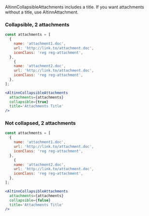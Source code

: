AltinnCollapsibleAttachments includes a title.
If you want attachments without a title, use AltinnAttachment.

### Collapsible, 2 attachments

```jsx
const attachments = [
  {
    name: 'attachment1.doc',
    url: 'http://link.to/attachment.doc',
    iconClass: 'reg reg-attachment',
  },
    {
    name: 'attachment2.doc',
    url: 'http://link.to/attachment.doc',
    iconClass: 'reg reg-attachment',
  },
];

<AltinnCollapsibleAttachments
  attachments={attachments}
  collapsible={true}
  title='Attachments Title'
/>
```

### Not collapsed, 2 attachments

```jsx
const attachments = [
  {
    name: 'attachment1.doc',
    url: 'http://link.to/attachment.doc',
    iconClass: 'reg reg-attachment',
  },
    {
    name: 'attachment2.doc',
    url: 'http://link.to/attachment.doc',
    iconClass: 'reg reg-attachment',
  },
];

<AltinnCollapsibleAttachments
  attachments={attachments}
  collapsible={false}
  title='Attachments Title'
/>
```